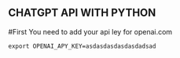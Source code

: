 ## CHATGPT API WITH PYTHON

#First
You need to add your api ley for openai.com

    export OPENAI_APY_KEY=asdasdasdasdasdadsad